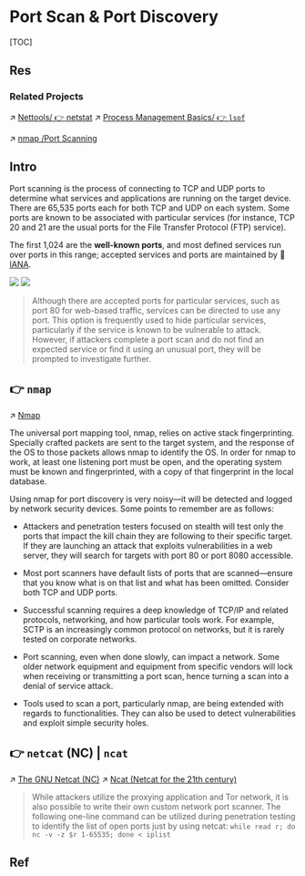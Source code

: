 # Port Scan & Port Discovery

[TOC]



## Res
### Related Projects
↗ [Nettools/ 👉 netstat](../../../../../🔑%20CS_Core/🥷🏼%20Operating%20System%20(Engineering)/Linux%20(Derived%20From%20UNIX%20Family)/Free%20Software/Network%20Management/Nettools/Nettools.md#👉%20netstat)
↗ [Process Management Basics/ 👉 `lsof`](../../../../../🔑%20CS_Core/🥷🏼%20Operating%20System%20(Engineering)/Linux%20(Derived%20From%20UNIX%20Family)/Free%20Software/🪆%20Process%20Management/Process%20Management%20Basics.md#👉%20`lsof`)

↗ [nmap /Port Scanning](../../../../☠️%20Kill%20Chain/Pen-testing%20Tools/Reconnaissance%20&%20Exploration/Nmap%20Proj/⭐️%20Nmap%20Mechanisms%20&%20Network%20Scanning%20Principles/Port%20Scanning/Port%20Scanning.md)



## Intro
Port scanning is the process of connecting to TCP and UDP ports to determine what services and applications are running on the target device. There are 65,535 ports each for both TCP and UDP on each system. Some ports are known to be associated with particular services (for instance, TCP 20 and 21 are the usual ports for the File Transfer Protocol (FTP) service). 

The first 1,024 are the **well-known ports**, and most defined services run over ports in this range; accepted services and ports are maintained by 🔗 [IANA](http://www.iana.org/assignments/service-names-port-numbers/service-names-port-numbers.xhtml).

![](../../../../../../../Assets/Pics/Screenshot%202023-04-01%20at%205.00.58%20PM.png)
![](../../../../../../../Assets/Pics/Screenshot%202023-04-01%20at%205.01.34%20PM.png)

> Although there are accepted ports for particular services, such as port 80 for web-based traffic, services can be directed to use any port. This option is frequently used to hide particular services, particularly if the service is known to be vulnerable to attack. However, if attackers complete a port scan and do not find an expected service or find it using an unusual port, they will be prompted to investigate further.



## 👉 `nmap`
↗ [Nmap](../../../../☠️%20Kill%20Chain/Pen-testing%20Tools/Reconnaissance%20&%20Exploration/Nmap%20Proj/Nmap%20Project%20Products/Nmap.md)

The universal port mapping tool, nmap, relies on active stack fingerprinting. Specially crafted packets are sent to the target system, and the response of the OS to those packets allows nmap to identify the OS. In order for nmap to work, at least one listening port must be open, and the operating system must be known and fingerprinted, with a copy of that fingerprint in the local database.

Using nmap for port discovery is very noisy—it will be detected and logged by network security devices. Some points to remember are as follows:
- Attackers and penetration testers focused on stealth will test only the ports that impact the kill chain they are following to their specific target. If they are launching an attack that exploits vulnerabilities in a web server, they will search for targets with port 80 or port 8080 accessible.

- Most port scanners have default lists of ports that are scanned—ensure that you know what is on that list and what has been omitted. Consider both TCP and UDP ports.

- Successful scanning requires a deep knowledge of TCP/IP and related protocols, networking, and how particular tools work. For example, SCTP is an increasingly common protocol on networks, but it is rarely tested on corporate networks.

- Port scanning, even when done slowly, can impact a network. Some older network equipment and equipment from specific vendors will lock when receiving or transmitting a port scan, hence turning a scan into a denial of service attack.

- Tools used to scan a port, particularly nmap, are being extended with regards to functionalities. They can also be used to detect vulnerabilities and exploit simple security holes.



## 👉 `netcat` (NC) | `ncat`
↗ [The GNU Netcat (NC)](../../../../../🔑%20CS_Core/🥷🏼%20Operating%20System%20(Engineering)/Linux%20(Derived%20From%20UNIX%20Family)/Free%20Software/Network%20Management/The%20GNU%20Netcat%20(NC).md)
↗ [Ncat (Netcat for the 21th century)](../../../../☠️%20Kill%20Chain/Pen-testing%20Tools/Reconnaissance%20&%20Exploration/Nmap%20Proj/Nmap%20Project%20Products/Ncat%20(Netcat%20for%20the%2021th%20century).md)

> While attackers utilize the proxying application and Tor network, it is also possible to write their own custom network port scanner. The following one-line command can be utilized during penetration testing to identify the list of open ports just by using netcat: `while read r; do nc -v -z $r 1-65535; done < iplist`



## Ref
[👍 浅谈端口扫描技术]: https://xz.aliyun.com/t/5376
[👍 👍 运用Scapy编写类似于Nmap的端口扫描脚本]: https://xz.aliyun.com/t/4704

[python+scapy实现扫描工具（扫描主机、端口）]: https://blog.csdn.net/hell_orld/article/details/109231819

[👍 Port Scanning Techniques | Nmap]: https://nmap.org/book/man-port-scanning-techniques.html

[【nmap】常用五种扫描原理详解 -TCP SYN、完整TCP、TCP ACK、TCP FIN/Xmas/NULL、UDP]: https://blog.csdn.net/m0_62783065/article/details/126803061